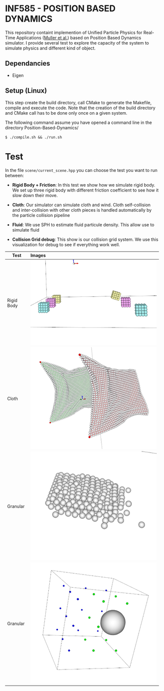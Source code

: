 # INF585 - POSITION BASED DYNAMICS

This repository containt implemention of Unified Particle Physics for Real-Time Applications ([Muller et al.](https://mmacklin.com/uppfrta_preprint.pdf)) based on Position Based Dynamics simulator. I provide several test to explore the capacity of the system to simulate physics and different kind of object. 

## Dependancies
* Eigen

## Setup (Linux)

This step create the build directory, call CMake to generate the Makefile, compile and execute the code. Note that the creation of the build directory and CMake call has to be done only once on a given system.

The following command assume you have opened a command line in the directory Position-Based-Dynamics/

```Shell
$ ./compile.sh && ./run.sh
```

# Test

In the file `scene/current_scene.hpp` you can choose the test you want to run between:

* **Rigid Body + Friction**: In this test we show how we simulate rigid body. We set up three rigid body with different friction coefficient to see how it slow down their move.

* **Cloth**: Our simulator can simulate cloth and wind. Cloth self-collision and inter-collision with other cloth pieces is
handled automatically by the particle collision pipeline

* **Fluid**: We use SPH to estimate fluid particule density. This allow use to simulate fluid

* **Collision Grid debug**: This show is our collision grid system. We use this visualization for debug to see if everything work well.

| Test | Images  | 
|-----------------------|:-----------------------------|
| Rigid Body | ![](imgs/friction2.png)     |
| Cloth | ![](imgs/cloth.png)     |
| Granular | ![](imgs/granular.png)     |
| Granular | ![](imgs/collision_grid1.png)     |

